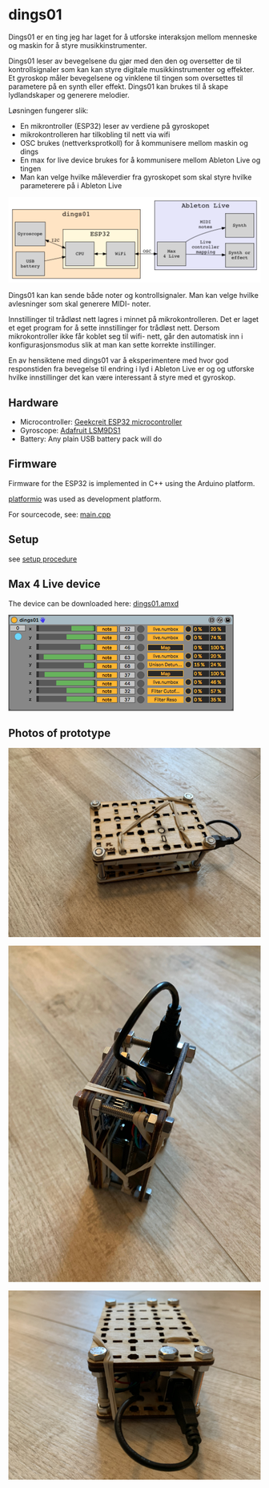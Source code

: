 # dings01

Dings01 er en ting jeg har laget for å utforske interaksjon mellom menneske og maskin for å styre musikkinstrumenter.

Dings01 leser av bevegelsene du gjør med den den og oversetter de til kontrollsignaler som kan kan styre digitale musikkinstrumenter og effekter. Et gyroskop måler bevegelsene og vinklene til tingen som oversettes til parametere på en synth eller effekt. Dings01 kan brukes til å skape lydlandskaper og generere melodier.

Løsningen fungerer slik:
- En mikrontroller (ESP32) leser av verdiene på gyroskopet
- mikrokontrolleren har tilkobling til nett via wifi
- OSC brukes (nettverksprotkoll) for å kommunisere mellom maskin og dings
- En max for live device brukes for å kommunisere mellom Ableton Live og tingen
- Man kan velge hvilke måleverdier fra gyroskopet som skal styre hvilke parameterere på i Ableton Live 

![components](./diagrams/components.png)

Dings01 kan kan sende både noter og kontrollsignaler. Man kan velge hvilke avlesninger som skal generere MIDI- noter.

Innstillinger til trådløst nett lagres i minnet på mikrokontrolleren. Det er laget et eget program for å sette innstillinger for trådløst nett. Dersom mikrokontroller ikke får koblet seg til wifi- nett, går den automatisk inn i konfigurasjonsmodus slik at man kan sette korrekte instillinger.

En av hensiktene med dings01 var å eksperimentere med hvor god responstiden fra bevegelse til endring i lyd i Ableton Live  er og og utforske hvilke innstillinger det kan være interessant å styre med et gyroskop.


## Hardware

* Microcontroller: [Geekcreit ESP32 microcontroller](https://www.banggood.com/no/ESP32-Development-Board-WiFibluetooth-Ultra-Low-Power-Consumption-Dual-Cores-ESP-32-ESP-32S-Board-p-1109512.html)
* Gyroscope: [Adafruit LSM9DS1](https://learn.adafruit.com/adafruit-lsm9ds1-accelerometer-plus-gyro-plus-magnetometer-9-dof-breakout)
* Battery: Any plain USB battery pack will do

## Firmware

Firmware for the ESP32 is implemented in C++ using the Arduino platform.

[platformio](https://platformio.org/) was used as development platform.

For sourcecode, see: [main.cpp](../firmware/src/main.cpp)

## Setup

see [setup procedure](../../setup/README.md)

## Max 4 Live device

The device can be downloaded here: [dings01.amxd](../m4l/dings01/dings01.amxd)

![photo3](./screenshots/m4ldevice.png)

## Photos of prototype

![photo1](./images/dings01_photo_1.jpg)


![photo2](./images/dings01_photo_2.jpg)


![photo3](./images/dings01_photo_3.jpg)
